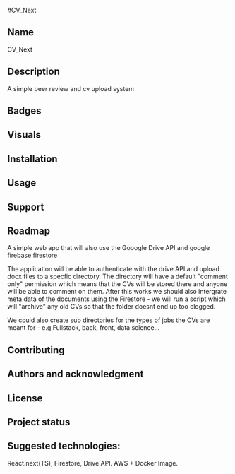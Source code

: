 #CV_Next

## Name
CV_Next

## Description
A simple peer review and cv upload system

## Badges

## Visuals

## Installation

## Usage

## Support

## Roadmap
A simple web app that will also use the Gooogle Drive API and google firebase firestore

The application will be able to authenticate with the drive API and upload docx files to a specfic directory.
The directory will have a default "comment only" permission which means that the CVs will be stored there and anyone will be able to comment on them.
After this works we should also intergrate meta data of the documents using the Firestore - we will run a script which will "archive" any old CVs so that the folder doesnt end up too clogged.

We could also create sub directories for the types of jobs the CVs are meant for - e.g Fullstack, back, front, data science...

## Contributing

## Authors and acknowledgment

## License

## Project status

## Suggested technologies:
React.next(TS), Firestore, Drive API. AWS + Docker Image.